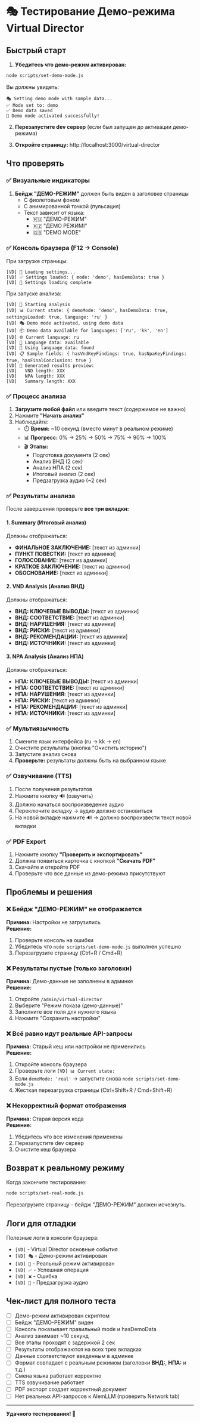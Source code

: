 # 🎭 Тестирование Демо-режима Virtual Director

## Быстрый старт

1. **Убедитесь что демо-режим активирован:**
```bash
node scripts/set-demo-mode.js
```

Вы должны увидеть:
```
🎭 Setting demo mode with sample data...
✅ Mode set to: demo
✅ Demo data saved
🎉 Demo mode activated successfully!
```

2. **Перезапустите dev сервер** (если был запущен до активации демо-режима)

3. **Откройте страницу:** http://localhost:3000/virtual-director

## Что проверять

### ✅ Визуальные индикаторы

1. **Бейдж "ДЕМО-РЕЖИМ"** должен быть виден в заголовке страницы
   - С фиолетовым фоном
   - С анимированной точкой (пульсация)
   - Текст зависит от языка:
     - 🇷🇺 "ДЕМО-РЕЖИМ"
     - 🇰🇿 "ДЕМО РЕЖИМІ"
     - 🇬🇧 "DEMO MODE"

### ✅ Консоль браузера (F12 → Console)

При загрузке страницы:
```
[VD] 🔄 Loading settings...
[VD] ✅ Settings loaded: { mode: 'demo', hasDemoData: true }
[VD] 🏁 Settings loading complete
```

При запуске анализа:
```
[VD] 🚀 Starting analysis
[VD] 📊 Current state: { demoMode: 'demo', hasDemoData: true, settingsLoaded: true, language: 'ru' }
[VD] 🎭 Demo mode activated, using demo data
[VD] 📦 Demo data available for languages: ['ru', 'kk', 'en']
[VD] 🌐 Current language: ru
[VD] 📝 Language data: available
[VD] 📄 Using language data: found
[VD] 📋 Sample fields: { hasVndKeyFindings: true, hasNpaKeyFindings: true, hasFinalConclusion: true }
[VD] 📝 Generated results preview:
[VD]   VND length: XXX
[VD]   NPA length: XXX
[VD]   Summary length: XXX
```

### ✅ Процесс анализа

1. **Загрузите любой файл** или введите текст (содержимое не важно)
2. Нажмите **"Начать анализ"**
3. Наблюдайте:
   - ⏱️ **Время:** ~10 секунд (вместо минут в реальном режиме)
   - 📊 **Прогресс:** 0% → 25% → 50% → 75% → 90% → 100%
   - 🎬 **Этапы:**
     - Подготовка документа (2 сек)
     - Анализ ВНД (2 сек)
     - Анализ НПА (2 сек)
     - Итоговый анализ (2 сек)
     - Предзагрузка аудио (~2 сек)

### ✅ Результаты анализа

После завершения проверьте **все три вкладки:**

#### 1. Summary (Итоговый анализ)
Должны отображаться:
- **ФИНАЛЬНОЕ ЗАКЛЮЧЕНИЕ:** [текст из админки]
- **ПУНКТ ПОВЕСТКИ:** [текст из админки]
- **ГОЛОСОВАНИЕ:** [текст из админки]
- **КРАТКОЕ ЗАКЛЮЧЕНИЕ:** [текст из админки]
- **ОБОСНОВАНИЕ:** [текст из админки]

#### 2. VND Analysis (Анализ ВНД)
Должны отображаться:
- **ВНД: КЛЮЧЕВЫЕ ВЫВОДЫ:** [текст из админки]
- **ВНД: СООТВЕТСТВИЕ:** [текст из админки]
- **ВНД: НАРУШЕНИЯ:** [текст из админки]
- **ВНД: РИСКИ:** [текст из админки]
- **ВНД: РЕКОМЕНДАЦИИ:** [текст из админки]
- **ВНД: ИСТОЧНИКИ:** [текст из админки]

#### 3. NPA Analysis (Анализ НПА)
Должны отображаться:
- **НПА: КЛЮЧЕВЫЕ ВЫВОДЫ:** [текст из админки]
- **НПА: СООТВЕТСТВИЕ:** [текст из админки]
- **НПА: НАРУШЕНИЯ:** [текст из админки]
- **НПА: РИСКИ:** [текст из админки]
- **НПА: РЕКОМЕНДАЦИИ:** [текст из админки]
- **НПА: ИСТОЧНИКИ:** [текст из админки]

### ✅ Мультиязычность

1. Смените язык интерфейса (ru → kk → en)
2. Очистите результаты (кнопка "Очистить историю")
3. Запустите анализ снова
4. **Проверьте:** результаты должны быть на выбранном языке

### ✅ Озвучивание (TTS)

1. После получения результатов
2. Нажмите кнопку 🔊 (озвучить)
3. Должно начаться воспроизведение аудио
4. Переключите вкладку → аудио должно остановиться
5. На новой вкладке нажмите 🔊 → должно воспроизвести текст новой вкладки

### ✅ PDF Export

1. Нажмите кнопку **"Проверить и экспортировать"**
2. Должна появиться карточка с кнопкой **"Скачать PDF"**
3. Скачайте и откройте PDF
4. Проверьте что все данные из демо-режима присутствуют

## Проблемы и решения

### ❌ Бейдж "ДЕМО-РЕЖИМ" не отображается
**Причина:** Настройки не загрузились  
**Решение:** 
1. Проверьте консоль на ошибки
2. Убедитесь что `node scripts/set-demo-mode.js` выполнен успешно
3. Перезагрузите страницу (Ctrl+R / Cmd+R)

### ❌ Результаты пустые (только заголовки)
**Причина:** Демо-данные не заполнены в админке  
**Решение:**
1. Откройте `/admin/virtual-director`
2. Выберите "Режим показа (демо-данные)"
3. Заполните все поля для нужного языка
4. Нажмите "Сохранить настройки"

### ❌ Всё равно идут реальные API-запросы
**Причина:** Старый кеш или настройки не применились  
**Решение:**
1. Откройте консоль браузера
2. Проверьте логи `[VD] 📊 Current state:`
3. Если `demoMode: 'real'` → запустите снова `node scripts/set-demo-mode.js`
4. Жесткая перезагрузка страницы (Ctrl+Shift+R / Cmd+Shift+R)

### ❌ Некорректный формат отображения
**Причина:** Старая версия кода  
**Решение:**
1. Убедитесь что все изменения применены
2. Перезапустите dev сервер
3. Очистите кеш браузера

## Возврат к реальному режиму

Когда закончите тестирование:
```bash
node scripts/set-real-mode.js
```

Перезагрузите страницу - бейдж "ДЕМО-РЕЖИМ" должен исчезнуть.

## Логи для отладки

Полезные логи в консоли браузера:
- `[VD]` - Virtual Director основные события
- `[VD] 🎭` - Демо-режим активирован
- `[VD] 🔬` - Реальный режим активирован
- `[VD] ✅` - Успешная операция
- `[VD] ❌` - Ошибка
- `[VD] 🎵` - Предзагрузка аудио

## Чек-лист для полного теста

- [ ] Демо-режим активирован скриптом
- [ ] Бейдж "ДЕМО-РЕЖИМ" виден
- [ ] Консоль показывает правильный mode и hasDemoData
- [ ] Анализ занимает ~10 секунд
- [ ] Все этапы проходят с задержкой 2 сек
- [ ] Результаты отображаются на всех трех вкладках
- [ ] Данные соответствуют введенным в админке
- [ ] Формат совпадает с реальным режимом (заголовки **ВНД:**, **НПА:** и т.д.)
- [ ] Смена языка работает корректно
- [ ] TTS озвучивание работает
- [ ] PDF экспорт создает корректный документ
- [ ] Нет реальных API-запросов к AlemLLM (проверить Network tab)

---

**Удачного тестирования! 🚀**

